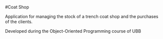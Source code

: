 #Coat Shop

Application for managing the stock of a trench coat shop and the purchases of the clients.

Developed during the Object-Oriented Programming course of UBB
